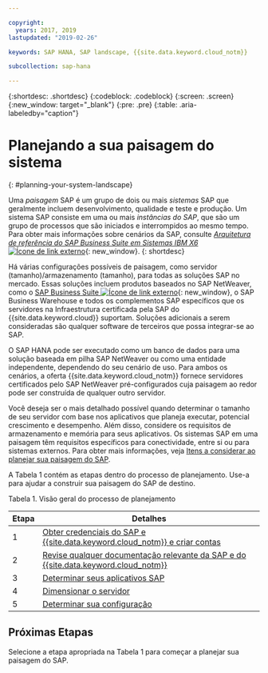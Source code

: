 ```yaml
---

copyright:
  years: 2017, 2019
lastupdated: "2019-02-26"

keywords: SAP HANA, SAP landscape, {{site.data.keyword.cloud_notm}}

subcollection: sap-hana

---
```


{:shortdesc: .shortdesc}
{:codeblock: .codeblock}
{:screen: .screen}
{:new_window: target="_blank"}
{:pre: .pre}
{:table: .aria-labeledby="caption"}

# Planejando a sua paisagem do sistema
{: #planning-your-system-landscape}

Uma *paisagem* SAP é um grupo de dois ou mais *sistemas* SAP que geralmente incluem desenvolvimento, qualidade e teste e produção. Um sistema SAP consiste em uma ou mais *instâncias do SAP*, que são um grupo de processos que são iniciados e interrompidos ao mesmo tempo. Para obter mais informações sobre cenários da SAP, consulte [*Arquitetura de referência do SAP Business Suite em Sistemas IBM X6* ![Ícone de link externo](../../icons/launch-glyph.svg "Ícone de link externo")](https://lenovopress.com/redp5073.pdf){: new_window}.
{: shortdesc}

Há várias configurações possíveis de paisagem, como servidor (tamanho)/armazenamento (tamanho), para todas as soluções SAP no mercado. Essas soluções incluem produtos baseados no SAP NetWeaver, como o [SAP Business Suite ![Ícone de link externo](../../icons/launch-glyph.svg "Ícone de link externo")](https://open.sap.com/courses/suitehana1){: new_window}, o SAP Business Warehouse e todos os complementos SAP específicos que os servidores na Infraestrutura certificada pela SAP do {{site.data.keyword.cloud}} suportam. Soluções adicionais a serem consideradas são qualquer software de terceiros que possa integrar-se ao SAP.

O SAP HANA pode ser executado como um banco de dados para uma solução baseada em pilha SAP NetWeaver ou como uma entidade independente, dependendo do seu cenário de uso. Para ambos os cenários, a oferta {{site.data.keyword.cloud_notm}} fornece servidores certificados pelo SAP NetWeaver pré-configurados cuja paisagem ao redor pode ser construída de qualquer outro servidor.

Você deseja ser o mais detalhado possível quando determinar o tamanho de seu servidor com base nos aplicativos que planeja executar, potencial crescimento e desempenho. Além disso, considere os requisitos de armazenamento e memória para seus aplicativos. Os sistemas SAP em uma paisagem têm requisitos específicos para conectividade, entre si ou para sistemas externos. Para obter mais informações, veja [Itens a considerar ao planejar sua paisagem do SAP](/docs/infrastructure/sap-hana?topic=sap-hana-considerations#considerations).

A Tabela 1 contém as etapas dentro do processo de planejamento. Use-a para ajudar a construir sua paisagem do SAP de destino.

Tabela 1. Visão geral do processo de planejamento

| Etapa | Detalhes |
| --- | --- |
| 1 | [Obter credenciais do SAP e {{site.data.keyword.cloud_notm}} e criar contas](/docs/infrastructure/sap-hana?topic=sap-hana-get_sap_ibm_credentials#get_sap_ibm_credentials) |
| 2 | [Revise qualquer documentação relevante da SAP e do {{site.data.keyword.cloud_notm}}](/docs/infrastructure/sap-hana?topic=sap-hana-review_doc#review_doc) |
| 3 | [Determinar seus aplicativos SAP](/docs/infrastructure/sap-hana?topic=sap-hana-3-determining-your-sap-applications#3-determining-your-sap-applications) |
| 4 | [Dimensionar o servidor](/docs/infrastructure/sap-hana?topic=sap-hana-size_the_server#size_the_server) |
| 5 | [Determinar sua configuração](/docs/infrastructure/sap-hana?topic=sap-hana-determine_configuration#determine_configuration) |

## Próximas Etapas

Selecione a etapa apropriada na Tabela 1 para começar a planejar sua paisagem do SAP.
